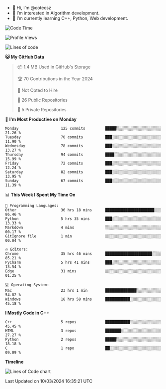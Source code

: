 - 👋 Hi, I’m @cotecsz
- 👀 I’m interested in Algorithm development.
- 🌱 I’m currently learning C++, Python, Web development.

<!---
cotecsz/cotecsz is a ✨ special ✨ repository because its `README.md` (this file) appears on your GitHub profile.
You can click the Preview link to take a look at your changes.
--->

<!--START_SECTION:waka-->
![Code Time](http://img.shields.io/badge/Code%20Time-616%20hrs%205%20mins-blue)

![Profile Views](http://img.shields.io/badge/Profile%20Views-0-blue)

![Lines of code](https://img.shields.io/badge/From%20Hello%20World%20I%27ve%20Written-1.2%20million%20lines%20of%20code-blue)

**🐱 My GitHub Data** 

> 📦 1.4 MB Used in GitHub's Storage 
 > 
> 🏆 70 Contributions in the Year 2024
 > 
> 🚫 Not Opted to Hire
 > 
> 📜 26 Public Repositories 
 > 
> 🔑 5 Private Repositories 
 > 
📅 **I'm Most Productive on Monday** 

```text
Monday                   125 commits         █████░░░░░░░░░░░░░░░░░░░░   21.26 % 
Tuesday                  70 commits          ███░░░░░░░░░░░░░░░░░░░░░░   11.90 % 
Wednesday                78 commits          ███░░░░░░░░░░░░░░░░░░░░░░   13.27 % 
Thursday                 94 commits          ████░░░░░░░░░░░░░░░░░░░░░   15.99 % 
Friday                   72 commits          ███░░░░░░░░░░░░░░░░░░░░░░   12.24 % 
Saturday                 82 commits          ███░░░░░░░░░░░░░░░░░░░░░░   13.95 % 
Sunday                   67 commits          ███░░░░░░░░░░░░░░░░░░░░░░   11.39 % 
```


📊 **This Week I Spent My Time On** 

```text
💬 Programming Languages: 
Other                    36 hrs 18 mins      ██████████████████████░░░   86.46 % 
Python                   5 hrs 35 mins       ███░░░░░░░░░░░░░░░░░░░░░░   13.33 % 
Markdown                 4 mins              ░░░░░░░░░░░░░░░░░░░░░░░░░   00.17 % 
GitIgnore file           1 min               ░░░░░░░░░░░░░░░░░░░░░░░░░   00.04 % 

🔥 Editors: 
Chrome                   35 hrs 46 mins      █████████████████████░░░░   85.21 % 
PyCharm                  5 hrs 41 mins       ███░░░░░░░░░░░░░░░░░░░░░░   13.54 % 
Edge                     31 mins             ░░░░░░░░░░░░░░░░░░░░░░░░░   01.25 % 

💻 Operating System: 
Mac                      23 hrs 1 min        ██████████████░░░░░░░░░░░   54.82 % 
Windows                  18 hrs 58 mins      ███████████░░░░░░░░░░░░░░   45.18 % 
```

**I Mostly Code in C++** 

```text
C++                      5 repos             ███████████░░░░░░░░░░░░░░   45.45 % 
HTML                     3 repos             ███████░░░░░░░░░░░░░░░░░░   27.27 % 
Python                   2 repos             █████░░░░░░░░░░░░░░░░░░░░   18.18 % 
C                        1 repo              ██░░░░░░░░░░░░░░░░░░░░░░░   09.09 % 
```



**Timeline**

![Lines of Code chart](https://raw.githubusercontent.com/cotecsz/cotecsz/master/assets/bar_graph.png)


 Last Updated on 10/03/2024 16:35:21 UTC
<!--END_SECTION:waka-->
